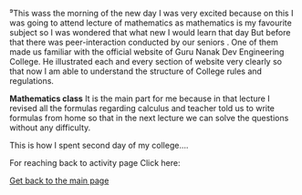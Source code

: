 ⁹This wass the morning of the new day I was very excited because on this I was going to attend lecture of mathematics 
as mathematics is my favourite subject so I was wondered that what new I would learn that day 
But before that there was peer-interaction conducted by our seniors .
One of them made us familiar with the official website of Guru Nanak Dev Engineering College. He illustrated each and every section of website very clearly so that now I am able to understand the structure of College rules and regulations.

**Mathematics class**
It is the main part for me because in that lecture I revised all the formulas regarding calculus and teacher told us to write formulas from home so that in the next lecture we can solve the questions without any difficulty. 

This is how I spent second day of my college....

For reaching back to activity page 
Click here:

[Get back to the main page](https://github.com/CuriousCodeSeeker/Coder.github.io)
